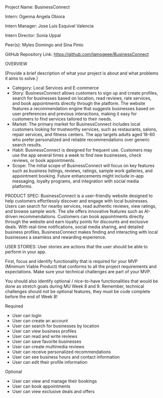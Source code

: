 Project Name: BusinessConnect

Intern: Ogenna Angela Obiora

Intern Manager: Jose Luis Esquivel Valencia

Intern Director: Sonia Uppal

Peer(s): Myles Domingo and Sina Pinto

GitHub Repository Link: https://github.com/Iamogeee/BusinessConnect

OVERVIEW

[Provide a brief description of what your project is about and what problems it aims to solve.]

- Category: Local Services and E-commerce
- Story: BusinessConnect allows customers to sign up and create profiles, search for businesses based on location, read reviews, rate services, and book appointments directly through the platform. The website features a recommendation engine that suggests businesses based on user preferences and previous interactions, making it easy for customers to find services tailored to their needs.
- Market: The primary market for BusinessConnect includes local customers looking for trustworthy services, such as restaurants, salons, repair services, and fitness centers. The app targets adults aged 18-60 who prefer personalized and reliable recommendations over generic search results.
- Habit: BusinessConnect is designed for frequent use. Customers may use the app several times a week to find new businesses, check reviews, or book appointments.
- Scope: The initial scope of BusinessConnect will focus on key features such as business listings, reviews, ratings, sample work galleries, and appointment booking. Future enhancements might include in-app messaging, loyalty programs, and integration with social media platforms.

PRODUCT SPEC:
BusinessConnect is a user-friendly website designed to help customers effortlessly discover and engage with local businesses. Users can search for nearby services, read authentic reviews, view ratings, and browse sample work. The site offers innovative features such as AI-driven recommendations. Customers can book appointments directly through the website and earn loyalty points for discounts and exclusive deals. With real-time notifications, social media sharing, and detailed business profiles, BusinessConnect makes finding and interacting with local businesses a seamless and rewarding experience.

USER STORIES:
User stories are actions that the user should be able to perform in your app.

First, focus and identify functionality that is required for your MVP (Minimum Viable Product) that conforms to all the project requirements and expectations. Make sure your technical challenges are part of your MVP.

You should also identify optional / nice-to-have functionalities that would be done as stretch goals during MU Week 8 and 9. Remember, technical challenges should not be optional features, they must be code complete before the end of Week 8!

Required

- User can login
- User can create an account
- User can search for businesses by location
- User can view business profiles
- User can read and write reviews
- User can save favorite businesses
- User can create multimedia reviews
- User can receive personalized recommendations
- User can see business hours and contact information
- User can edit their profile information

Optional

- User can view and manage their bookings
- User can book appointments
- User can view exclusive deals and offers
